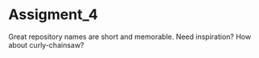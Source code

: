 # Assigment_4
Great repository names are short and memorable. Need inspiration? How about curly-chainsaw?
